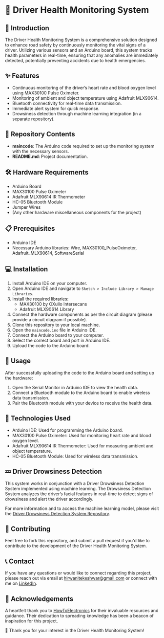 # 🚗 Driver Health Monitoring System

## 📜 Introduction
The Driver Health Monitoring System is a comprehensive solution designed to enhance road safety by continuously monitoring the vital signs of a driver. Utilizing various sensors and an Arduino board, this system tracks health parameters in real-time, ensuring that any anomalies are immediately detected, potentially preventing accidents due to health emergencies.

## ✨ Features
- Continuous monitoring of the driver’s heart rate and blood oxygen level using MAX30100 Pulse Oximeter.
- Monitoring of ambient and object temperature using Adafruit MLX90614.
- Bluetooth connectivity for real-time data transmission.
- Immediate alert system for quick response.
- Drowsiness detection through machine learning integration (in a separate repository).

## 📁 Repository Contents
- **maincode**: The Arduino code required to set up the monitoring system with the necessary sensors.
- **README.md**: Project documentation.

## 🛠 Hardware Requirements
- Arduino Board
- MAX30100 Pulse Oximeter
- Adafruit MLX90614 IR Thermometer
- HC-05 Bluetooth Module
- Jumper Wires
- (Any other hardware miscellaneous components for the project)

## 📋 Prerequisites
- Arduino IDE
- Necessary Arduino libraries: Wire, MAX30100_PulseOximeter, Adafruit_MLX90614, SoftwareSerial

## 💻 Installation
1. Install Arduino IDE on your computer.
2. Open Arduino IDE and navigate to `Sketch > Include Library > Manage Libraries`.
3. Install the required libraries:
    - MAX30100 by OXullo Intersecans
    - Adafruit MLX90614 Library
4. Connect the hardware components as per the circuit diagram (please provide a circuit diagram if possible).
5. Clone this repository to your local machine.
6. Open the `maincode.ino` file in Arduino IDE.
7. Connect the Arduino board to your computer.
8. Select the correct board and port in Arduino IDE.
9. Upload the code to the Arduino board.

## 🚀 Usage
After successfully uploading the code to the Arduino board and setting up the hardware:
1. Open the Serial Monitor in Arduino IDE to view the health data.
2. Connect a Bluetooth module to the Arduino board to enable wireless data transmission.
3. Pair the Bluetooth module with your device to receive the health data.

## 🔧 Technologies Used
- Arduino IDE: Used for programming the Arduino board.
- MAX30100 Pulse Oximeter: Used for monitoring heart rate and blood oxygen level.
- Adafruit MLX90614 IR Thermometer: Used for measuring ambient and object temperature.
- HC-05 Bluetooth Module: Used for wireless data transmission.

## 💤 Driver Drowsiness Detection
This system works in conjunction with a Driver Drowsiness Detection System implemented using machine learning. The Drowsiness Detection System analyzes the driver’s facial features in real-time to detect signs of drowsiness and alert the driver accordingly.

For more information and to access the machine learning model, please visit the [Driver Drowsiness Detection System Repository](https://github.com/TekeshwarHirwani/machine-learning-projects/tree/main/Driver_drowsiness).

## 🤝 Contributing
Feel free to fork this repository, and submit a pull request if you'd like to contribute to the development of the Driver Health Monitoring System.


## 📞 Contact
If you have any questions or would like to connect regarding this project, please reach out via email at hirwanitekeshwar@gmail.com or connect with me on [LinkedIn](https://www.linkedin.com/in/tekeshwar-hirwani).

## 🙌 Acknowledgements
A heartfelt thank you to [HowToElectronics](https://how2electronics.com) for their invaluable resources and guidance. Their dedication to spreading knowledge has been a beacon of inspiration for this project.

🙏 Thank you for your interest in the Driver Health Monitoring System!
